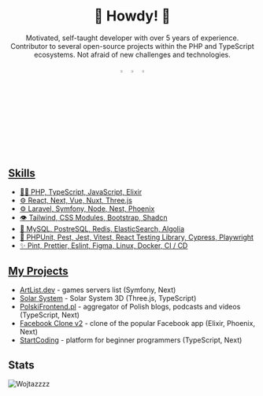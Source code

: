 <h1 align="center">🤠 Howdy! 🤠</h1>

<p align="center">
Motivated, self-taught developer with over 5 years of experience. Contributor to several open-source projects within the PHP and TypeScript ecosystems. Not afraid of new challenges and technologies.
</p>

<div align="center"> 
  
[<img src="https://img.icons8.com/color/48/000000/github.png" width="3.5%"/>](https://github.com/Wojtazzzz)
[<img src="https://img.icons8.com/color/48/000000/linkedin.png" width="3.5%"/>](https://www.linkedin.com/in/marcin-witas-486682202/)
<a href="mailto:marcin.witas72@gmail.com"> <img src="https://img.icons8.com/fluent/48/000000/gmail.png" width="3.5%"/>
  
</div>
<br>

## Skills
- 👨‍💻 PHP, TypeScript, JavaScript, Elixir
- ⚙️ React, Next, Vue, Nuxt, Three.js
- ⚙️ Laravel, Symfony, Node, Nest, Phoenix
- 👁️ Tailwind, CSS Modules, Bootstrap, Shadcn
- 💽 MySQL, PostreSQL, Redis, ElasticSearch, Algolia
- 🧪 PHPUnit, Pest, Jest, Vitest, React Testing Library, Cypress, Playwright
- ✨ Pint, Prettier, Eslint, Figma, Linux, Docker, CI / CD

## My Projects
- [ArtList.dev](https://artlist.dev/) - games servers list (Symfony, Next)
- [Solar System](https://solarsystem.byst.re/) - Solar System 3D (Three.js, TypeScript)
- [PolskiFrontend.pl](https://github.com/typeofweb-org/polskifrontend) - aggregator of Polish blogs, podcasts and videos (TypeScript, Next)
- [Facebook Clone v2](https://github.com/Wojtazzzz/facebook_clone_v2) - clone of the popular Facebook app (Elixir, Phoenix, Next)
- [StartCoding](https://github.com/Frontlive/Start-Coding) - platform for beginner programmers (TypeScript, Next)
  
## Stats
<p><img src="https://github-readme-stats.vercel.app/api?username=Wojtazzzz&show_icons=true&theme=dracula" alt="Wojtazzzz" /></p>
